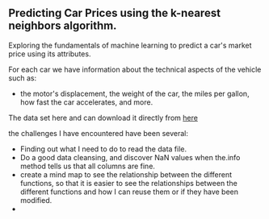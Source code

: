 ## Predicting Car Prices using the k-nearest neighbors algorithm. 


Exploring the fundamentals of machine learning to predict a car's market price using its attributes.

For each car we have information about the technical aspects of the vehicle such as:

- the motor's displacement, the weight of the car, the miles per gallon, how fast the car accelerates, and more.


The data set here and can download it directly from [here](https://archive.ics.uci.edu/ml/datasets/automobile)

the challenges I have encountered have been several:

- Finding out what I need to do to read the data file.
- Do a good data cleansing, and discover NaN values when the.info method tells us that all columns are fine.
- create a mind map to see the relationship between the different functions, so that it is easier to see the relationships between the different functions and how I can reuse them or if they have been modified.
-
![]()




